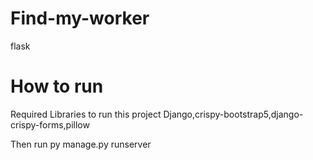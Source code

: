 # Find-my-worker
flask
# How to run 
Required Libraries to run this project
Django,crispy-bootstrap5,django-crispy-forms,pillow

Then run
py manage.py runserver
